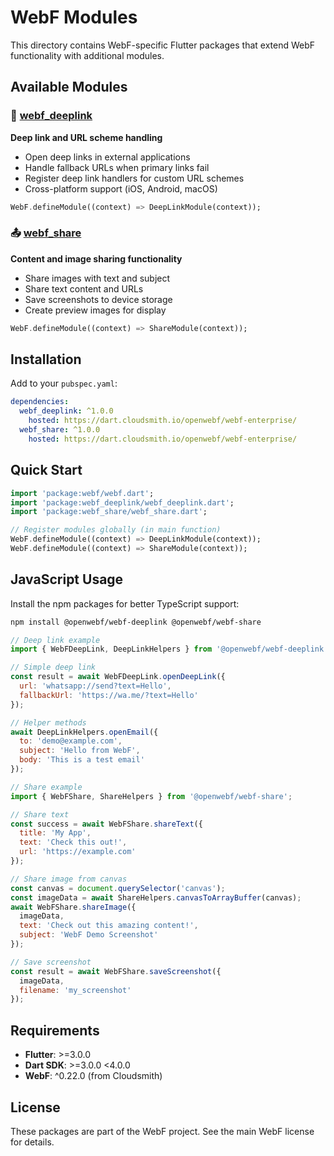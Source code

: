 # WebF Modules

This directory contains WebF-specific Flutter packages that extend WebF functionality with additional modules.

## Available Modules

### 🔗 [webf_deeplink](./deeplink/)
**Deep link and URL scheme handling**
- Open deep links in external applications
- Handle fallback URLs when primary links fail
- Register deep link handlers for custom URL schemes
- Cross-platform support (iOS, Android, macOS)

```dart
WebF.defineModule((context) => DeepLinkModule(context));
```

### 📤 [webf_share](./share/)
**Content and image sharing functionality**
- Share images with text and subject
- Share text content and URLs
- Save screenshots to device storage
- Create preview images for display

```dart
WebF.defineModule((context) => ShareModule(context));
```

## Installation

Add to your `pubspec.yaml`:

```yaml
dependencies:
  webf_deeplink: ^1.0.0
    hosted: https://dart.cloudsmith.io/openwebf/webf-enterprise/
  webf_share: ^1.0.0
    hosted: https://dart.cloudsmith.io/openwebf/webf-enterprise/
```

## Quick Start

```dart
import 'package:webf/webf.dart';
import 'package:webf_deeplink/webf_deeplink.dart';
import 'package:webf_share/webf_share.dart';

// Register modules globally (in main function)
WebF.defineModule((context) => DeepLinkModule(context));
WebF.defineModule((context) => ShareModule(context));
```

## JavaScript Usage

Install the npm packages for better TypeScript support:

```bash
npm install @openwebf/webf-deeplink @openwebf/webf-share
```

```javascript
// Deep link example
import { WebFDeepLink, DeepLinkHelpers } from '@openwebf/webf-deeplink';

// Simple deep link
const result = await WebFDeepLink.openDeepLink({
  url: 'whatsapp://send?text=Hello',
  fallbackUrl: 'https://wa.me/?text=Hello'
});

// Helper methods
await DeepLinkHelpers.openEmail({
  to: 'demo@example.com',
  subject: 'Hello from WebF',
  body: 'This is a test email'
});

// Share example
import { WebFShare, ShareHelpers } from '@openwebf/webf-share';

// Share text
const success = await WebFShare.shareText({
  title: 'My App',
  text: 'Check this out!',
  url: 'https://example.com'
});

// Share image from canvas
const canvas = document.querySelector('canvas');
const imageData = await ShareHelpers.canvasToArrayBuffer(canvas);
await WebFShare.shareImage({
  imageData,
  text: 'Check out this amazing content!',
  subject: 'WebF Demo Screenshot'
});

// Save screenshot
const result = await WebFShare.saveScreenshot({
  imageData,
  filename: 'my_screenshot'
});
```

## Requirements

- **Flutter**: >=3.0.0
- **Dart SDK**: >=3.0.0 <4.0.0
- **WebF**: ^0.22.0 (from Cloudsmith)

## License

These packages are part of the WebF project. See the main WebF license for details.